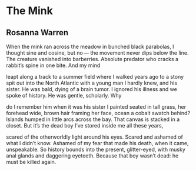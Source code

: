 # The Mink
## Rosanna Warren
When the mink ran across the meadow in bunched
black parabolas, I thought
sine and cosine, but no —
the movement never dips
below the line. The creature vanished
into barberries. Absolute
predator who cracks a rabbit’s spine
in one bite. And my mind

leapt along a track to a summer field
where I walked years ago
to a stony spit out into the North Atlantic
with a young man I hardly knew, and his sister.
He was bald, dying
of a brain tumor. I ignored
his illness and we spoke of history.
He was gentle, scholarly. Why

do I remember him
when it was his sister I painted seated in tall grass,
her forehead wide, brown hair framing her face,
ocean a cobalt swatch behind?
Islands humped in little arcs across the bay.
That canvas is stacked in a closet.
But it’s the dead boy
I’ve stored inside me all these years,

scared of the otherworldly light
around his eyes. Scared and ashamed
of what I didn’t know. Ashamed of my fear
that made his death, when it came,
unspeakable. So history bounds
into the present, glitter-eyed, with musky anal glands
and daggering eyeteeth. Because that boy
wasn’t dead: he must be killed again.